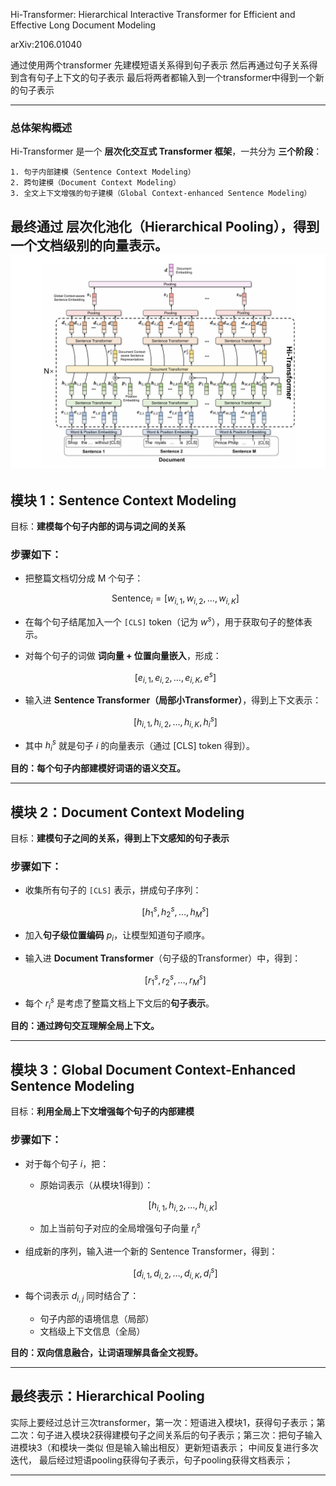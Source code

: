 Hi-Transformer: Hierarchical Interactive Transformer for Efficient and Effective Long Document Modeling

arXiv:2106.01040

通过使用两个transformer 先建模短语关系得到句子表示 然后再通过句子关系得到含有句子上下文的句子表示
最后将两者都输入到一个transformer中得到一个新的句子表示


---

###  总体架构概述

Hi-Transformer 是一个 **层次化交互式 Transformer 框架**，一共分为 **三个阶段**：

```
1. 句子内部建模（Sentence Context Modeling）
2. 跨句建模（Document Context Modeling）
3. 全文上下文增强的句子建模（Global Context-enhanced Sentence Modeling）
```

最终通过 **层次化池化（Hierarchical Pooling）**，得到一个文档级别的向量表示。
![](image\image4HiTransformer.png)
---

##  模块 1：Sentence Context Modeling

目标：**建模每个句子内部的词与词之间的关系**

### 步骤如下：

* 把整篇文档切分成 M 个句子：

  $$
  \text{Sentence}_i = [w_{i,1}, w_{i,2}, \dots, w_{i,K}]
  $$

* 在每个句子结尾加入一个 `[CLS]` token（记为 $w^s$），用于获取句子的整体表示。

* 对每个句子的词做 **词向量 + 位置向量嵌入**，形成：

  $$
  [e_{i,1}, e_{i,2}, \dots, e_{i,K}, e^s]
  $$

* 输入进 **Sentence Transformer（局部小Transformer）**，得到上下文表示：

  $$
  [h_{i,1}, h_{i,2}, \dots, h_{i,K}, h^s_i]
  $$

* 其中 $h^s_i$ 就是句子 $i$ 的向量表示（通过 \[CLS] token 得到）。

 **目的：每个句子内部建模好词语的语义交互。**

---

## 模块 2：Document Context Modeling

目标：**建模句子之间的关系，得到上下文感知的句子表示**

### 步骤如下：

* 收集所有句子的 `[CLS]` 表示，拼成句子序列：

  $$
  [h^s_1, h^s_2, \dots, h^s_M]
  $$

* 加入**句子级位置编码** $p_i$，让模型知道句子顺序。

* 输入进 **Document Transformer**（句子级的Transformer）中，得到：

  $$
  [r^s_1, r^s_2, \dots, r^s_M]
  $$

* 每个 $r^s_i$ 是考虑了整篇文档上下文后的**句子表示**。

 **目的：通过跨句交互理解全局上下文。**

---

##  模块 3：Global Document Context-Enhanced Sentence Modeling

目标：**利用全局上下文增强每个句子的内部建模**

### 步骤如下：

* 对于每个句子 $i$，把：

  * 原始词表示（从模块1得到）：

    $$
    [h_{i,1}, h_{i,2}, \dots, h_{i,K}]
    $$
  * 加上当前句子对应的全局增强句子向量 $r^s_i$

* 组成新的序列，输入进一个新的 Sentence Transformer，得到：

  $$
  [d_{i,1}, d_{i,2}, \dots, d_{i,K}, d^s_i]
  $$

* 每个词表示 $d_{i,j}$ 同时结合了：

  * 句子内部的语境信息（局部）
  * 文档级上下文信息（全局）

 **目的：双向信息融合，让词语理解具备全文视野。**

---

##  最终表示：Hierarchical Pooling
实际上要经过总计三次transformer，第一次：短语进入模块1，获得句子表示；第二次：句子进入模块2获得建模句子之间关系后的句子表示；第三次：把句子输入进模块3（和模块一类似 但是输入输出相反）更新短语表示；
中间反复进行多次迭代，
最后经过短语pooling获得句子表示，句子pooling获得文档表示；


---
